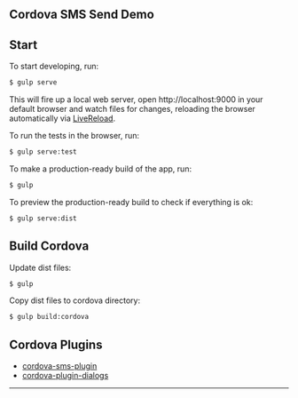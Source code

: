 Cordova SMS Send Demo
------------------------------

## Start

To start developing, run:

```sh
$ gulp serve
```

This will fire up a local web server, open http://localhost:9000 in your default browser and watch files for changes, reloading the browser automatically via [LiveReload].

To run the tests in the browser, run:

```sh
$ gulp serve:test
```

To make a production-ready build of the app, run:

```sh
$ gulp
```

To preview the production-ready build to check if everything is ok:

```sh
$ gulp serve:dist
```

## Build Cordova

Update dist files:

```sh
$ gulp
```

Copy dist files to cordova directory:

```sh
$ gulp build:cordova
```

## Cordova Plugins

 - [cordova-sms-plugin]
 - [cordova-plugin-dialogs]

----------

[cordova-sms-plugin]: https://github.com/cordova-sms/cordova-sms-plugin
[cordova-plugin-dialogs]: https://github.com/apache/cordova-plugin-dialogs
[LiveReload]: https://github.com/intesso/connect-livereload
[Yeoman Generator Webapp]: https://github.com/yeoman/generator-webapp
